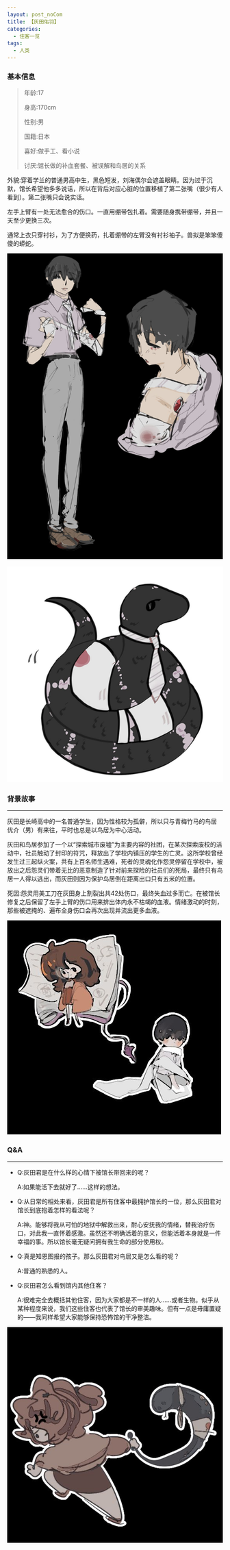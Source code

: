 ```yaml
---
layout: post_noCom
title: 【灰田佑羽】
categories:
  - 住客一览
tags:
  - 人类
---
```


### **基本信息**

> 年龄:17
>
> 身高:170cm
>
> 性别:男
>
> 国籍:日本
>
> 喜好:做手工、看小说
>
> 讨厌:馆长做的补血套餐、被误解和鸟居的关系

外貌:穿着学兰的普通男高中生，黑色短发，刘海偶尔会遮盖眼睛。因为过于沉默，馆长希望他多多说话，所以在背后对应心脏的位置移植了第二张嘴（很少有人看到）。第二张嘴只会说实话。

左手上臂有一处无法愈合的伤口。一直用绷带包扎着。需要随身携带绷带，并且一天至少更换三次。

 通常上衣只穿衬衫，为了方便换药，扎着绷带的左臂没有衬衫袖子。兽拟是笨笨傻傻的蟒蛇。

![huitian01](https://raw.githubusercontent.com/Louna0228/ocTest/e7a3dcdfb133ec9bf3a6ae3ee8b00298641778a8/assets/image/user/huitian01.jpg)

![huitian02](https://raw.githubusercontent.com/Louna0228/ocTest/e7a3dcdfb133ec9bf3a6ae3ee8b00298641778a8/assets/image/user/huitian02.jpg)

### **背景故事**

------

灰田是长崎高中的一名普通学生，因为性格较为孤僻，所以只与青梅竹马的鸟居 优介（男）有来往，平时也总是以鸟居为中心活动。

 灰田和鸟居参加了一个以“探索城市废墟”为主要内容的社团，在某次探索废校的活动中，社员触动了封印的符咒，释放出了学校内镇压的学生的亡灵。这所学校曾经发生过三起纵火案，共有上百名师生遇难，死者的灵魂化作怨灵停留在学校中，被放出之后怨灵们带着无比的恶意制造了针对前来探险的社员们的死局，最终只有鸟居一人得以逃出，而灰田则因为保护鸟居倒在距离出口只有五米的位置。

 

死因:怨灵用美工刀在灰田身上割裂出共42处伤口，最终失血过多而亡。在被馆长修复之后保留了左手上臂的伤口用来排出体内永不枯竭的血液。情绪激动的时刻，那些被遮掩的、遍布全身伤口会再次出现并流出更多血液。

[^情绪激动的时刻]: 馆长明文规定其余住客禁止刺激灰田情绪，违规者打扫一周卫生。
[^更多血液]: 馆长也因此考虑过要带一只吸血鬼回来解决灰田过多的血液

![huitian03](https://raw.githubusercontent.com/Louna0228/ocTest/e7a3dcdfb133ec9bf3a6ae3ee8b00298641778a8/assets/image/user/huitian03.jpg)

### **Q&A**

------

- Q:灰田君是在什么样的心情下被馆长带回来的呢？

  A:如果能活下去就好了……这样的想法。

- Q:从日常的相处来看，灰田君是所有住客中最拥护馆长的一位，那么灰田君对馆长到底抱着怎样的看法呢？

  A:神。能够将我从可怕的地狱中解救出来，耐心安抚我的情绪，替我治疗伤口，对此我一直怀着感激。虽然还不明确活着的意义，但能活着本身就是一件幸福的事。所以馆长毫无疑问拥有我生命的部分使用权。

- Q:真是知恩图报的孩子。那么灰田君对鸟居又是怎么看的呢？

  A:普通的熟悉的人。

- Q:灰田君怎么看到馆内其他住客？

  A:很难完全去概括其他住客，因为大家都是不一样的人……或者生物。似乎从某种程度来说，我们这些住客也代表了馆长的审美趣味。但有一点是毋庸置疑的——我同样希望大家能够保持恐怖馆的干净整洁。

![huitian04](https://raw.githubusercontent.com/Louna0228/ocTest/e7a3dcdfb133ec9bf3a6ae3ee8b00298641778a8/assets/image/user/huitian04.jpg)

